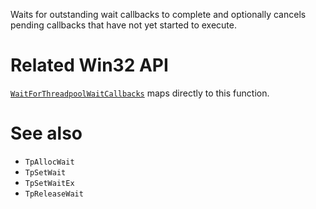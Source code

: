 Waits for outstanding wait callbacks to complete and optionally cancels pending callbacks that have not yet started to execute.

# Related Win32 API
[`WaitForThreadpoolWaitCallbacks`](https://learn.microsoft.com/en-us/windows/win32/api/threadpoolapiset/nf-threadpoolapiset-waitforthreadpoolwaitcallbacks) maps directly to this function.

# See also
- `TpAllocWait`
- `TpSetWait`
- `TpSetWaitEx`
- `TpReleaseWait`
